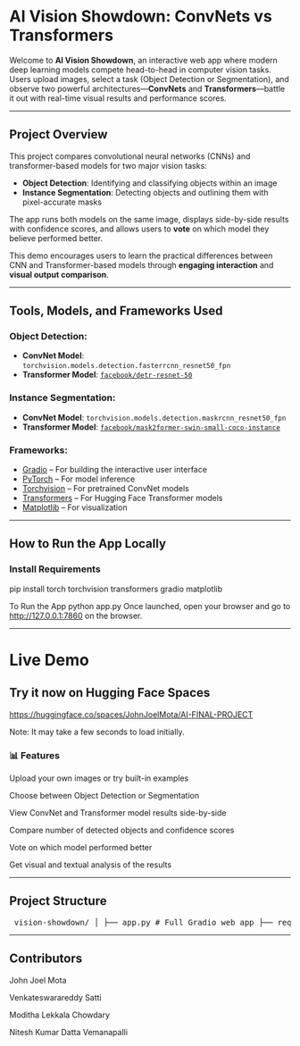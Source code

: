 
# AI Vision Showdown: ConvNets vs Transformers

Welcome to **AI Vision Showdown**, an interactive web app where modern deep learning models compete head-to-head in computer vision tasks. Users upload images, select a task (Object Detection or Segmentation), and observe two powerful architectures—**ConvNets** and **Transformers**—battle it out with real-time visual results and performance scores.

---

##  Project Overview

This project compares convolutional neural networks (CNNs) and transformer-based models for two major vision tasks:

- **Object Detection**: Identifying and classifying objects within an image
- **Instance Segmentation**: Detecting objects and outlining them with pixel-accurate masks

The app runs both models on the same image, displays side-by-side results with confidence scores, and allows users to **vote** on which model they believe performed better.

This demo encourages users to learn the practical differences between CNN and Transformer-based models through **engaging interaction** and **visual output comparison**.

---

## Tools, Models, and Frameworks Used

###  Object Detection:
- **ConvNet Model**: `torchvision.models.detection.fasterrcnn_resnet50_fpn`
- **Transformer Model**: [`facebook/detr-resnet-50`](https://huggingface.co/facebook/detr-resnet-50)

### Instance Segmentation:
- **ConvNet Model**: `torchvision.models.detection.maskrcnn_resnet50_fpn`
- **Transformer Model**: [`facebook/mask2former-swin-small-coco-instance`](https://huggingface.co/facebook/mask2former-swin-small-coco-instance)

### Frameworks:
- [Gradio](https://www.gradio.app) – For building the interactive user interface
- [PyTorch](https://pytorch.org) – For model inference
- [Torchvision](https://pytorch.org/vision/stable/index.html) – For pretrained ConvNet models
- [Transformers](https://huggingface.co/docs/transformers/index) – For Hugging Face Transformer models
- [Matplotlib](https://matplotlib.org) – For visualization

---

## How to Run the App Locally

### Install Requirements
pip install torch torchvision transformers gradio matplotlib


To Run the App
python app.py
Once launched, open your browser and go to http://127.0.0.1:7860 on the browser.

---

#  Live Demo
## Try it now on Hugging Face Spaces
https://huggingface.co/spaces/JohnJoelMota/AI-FINAL-PROJECT

Note: It may take a few seconds to load initially.

### 📊 Features
Upload your own images or try built-in examples

Choose between Object Detection or Segmentation

View ConvNet and Transformer model results side-by-side

Compare number of detected objects and confidence scores

Vote on which model performed better

Get visual and textual analysis of the results

---

## Project Structure
<pre> vision-showdown/ │ ├── app.py # Full Gradio web app ├── requirements.txt # Required Python packages ├── README.md # Project documentation (this file) └── TEST_IMG_x.jpg # Sample images used in the app </pre>

---

## Contributors

John Joel Mota

Venkateswarareddy Satti

Moditha Lekkala Chowdary

Nitesh Kumar Datta Vemanapalli

